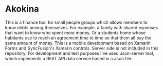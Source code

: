 # Akokina
This is a finance tool for small people groups which allows members to know debts among themselves. For example, a family with shared expenses that want to know who spent more money. Or a students home whose habitants use to reach an agreement time to time so that them all pay the same amount of money.
This is a mobile development based on Xamarin Forms and SyncFusion's Xamarin controls.
Server side is not included in this repository. For development and test purposes I've used Json-server tool, which implements a REST API data service based in a Json file.
